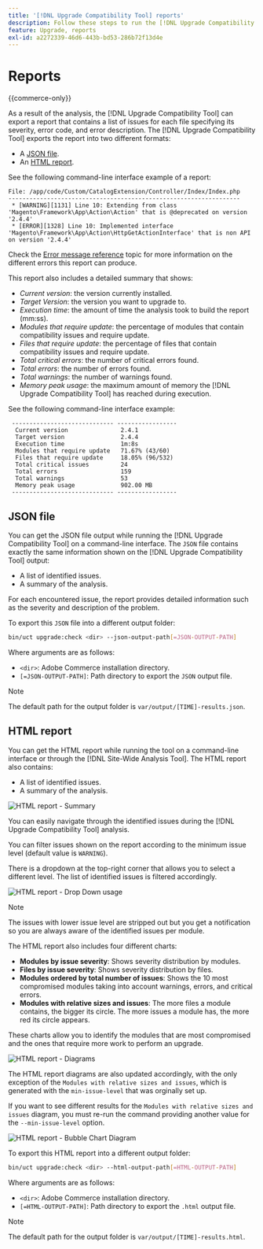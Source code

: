 ```yaml
---
title: '[!DNL Upgrade Compatibility Tool] reports'
description: Follow these steps to run the [!DNL Upgrade Compatibility Tool] on your Adobe Commerce project.
feature: Upgrade, reports
exl-id: a2272339-46d6-443b-bd53-286b72f13d4e
---
```

# Reports

{{commerce-only}}

As a result of the analysis, the [!DNL Upgrade Compatibility Tool] can export a report that contains a list of issues for each file specifying its severity, error code, and error description. The [!DNL Upgrade Compatibility Tool] exports the report into two different formats:

- A [JSON file](reports.md#json-file).
- An [HTML report](reports.md#html-report).

See the following command-line interface example of a report:

```terminal
File: /app/code/Custom/CatalogExtension/Controller/Index/Index.php
------------------------------------------------------------------
 * [WARNING][1131] Line 10: Extending from class 'Magento\Framework\App\Action\Action' that is @deprecated on version '2.4.4'
 * [ERROR][1328] Line 10: Implemented interface 'Magento\Framework\App\Action\HttpGetActionInterface' that is non API on version '2.4.4'
```

Check the [Error message reference](../upgrade-compatibility-tool/error-messages.md) topic for more information on the different errors this report can produce.

This report also includes a detailed summary that shows:

- *Current version*: the version currently installed.
- *Target Version*: the version you want to upgrade to.
- *Execution time*: the amount of time the analysis took to build the report (mm:ss).
- *Modules that require update*: the percentage of modules that contain compatibility issues and require update.
- *Files that require update*: the percentage of files that contain compatibility issues and require update.
- *Total critical errors*: the number of critical errors found.
- *Total errors*: the number of errors found.
- *Total warnings*: the number of warnings found.
- *Memory peak usage*: the maximum amount of memory the [!DNL Upgrade Compatibility Tool] has reached during execution.

See the following command-line interface example:

```terminal
 ----------------------------- ----------------- 
  Current version               2.4.1            
  Target version                2.4.4            
  Execution time                1m:8s            
  Modules that require update   71.67% (43/60)   
  Files that require update     18.05% (96/532)  
  Total critical issues         24               
  Total errors                  159              
  Total warnings                53               
  Memory peak usage             902.00 MB        
 ----------------------------- ----------------- 
```

## JSON file

You can get the JSON file output while running the [!DNL Upgrade Compatibility Tool] on a command-line interface. The `JSON` file contains exactly the same information shown on the [!DNL Upgrade Compatibility Tool] output:

- A list of identified issues.
- A summary of the analysis.

For each encountered issue, the report provides detailed information such as the severity and description of the problem.

To export this `JSON` file into a different output folder:

```bash
bin/uct upgrade:check <dir> --json-output-path[=JSON-OUTPUT-PATH]
```

Where arguments are as follows:

- `<dir>`: Adobe Commerce installation directory.
- `[=JSON-OUTPUT-PATH]`: Path directory to export the `JSON` output file.

>[!NOTE]
>
> The default path for the output folder is `var/output/[TIME]-results.json`.

## HTML report

You can get the HTML report while running the tool on a command-line interface or through the [!DNL Site-Wide Analysis Tool]. The HTML report also contains:

- A list of identified issues.
- A summary of the analysis.

![HTML report - Summary](../../assets/upgrade-guide/uct-html-summary.png)

You can easily navigate through the identified issues during the [!DNL Upgrade Compatibility Tool] analysis.

You can filter issues shown on the report according to the minimum issue level (default value is `WARNING`).

There is a dropdown at the top-right corner that allows you to select a different level. The list of identified issues is filtered accordingly.

![HTML report - Drop Down usage](../../assets/upgrade-guide/uct-html-filtered-issues-list.png)

>[!NOTE]
>
> The issues with lower issue level are stripped out but you get a notification so you are always aware of the identified issues per module. 

The HTML report also includes four different charts:

- **Modules by issue severity**: Shows severity distribution by modules.
- **Files by issue severity**: Shows severity distribution by files.
- **Modules ordered by total number of issues**: Shows the 10 most compromised modules taking into account warnings, errors, and critical errors.
- **Modules with relative sizes and issues**: The more files a module contains, the bigger its circle. The more issues a module has, the more red its circle appears.

These charts allow you to identify the modules that are most compromised and the ones that require more work to perform an upgrade.

![HTML report - Diagrams](../../assets/upgrade-guide/uct-html-diagrams.png)

The HTML report diagrams are also updated accordingly, with the only exception of the `Modules with relative sizes and issues`, which is generated with the `min-issue-level` that was orginally set up. 

If you want to see different results for the `Modules with relative sizes and issues` diagram, you must re-run the command providing another value for the `--min-issue-level` option.

![HTML report - Bubble Chart Diagram](../../assets/upgrade-guide/uct-html-filtered-diagrams.png)

To export this HTML report into a different output folder:

```bash
bin/uct upgrade:check <dir> --html-output-path[=HTML-OUTPUT-PATH]
```

Where arguments are as follows:

- `<dir>`: Adobe Commerce installation directory.
- `[=HTML-OUTPUT-PATH]`: Path directory to export the `.html` output file.

>[!NOTE]
>
> The default path for the output folder is `var/output/[TIME]-results.html`.
